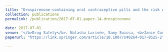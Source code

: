 ```yaml
---
title: "Drospirenone-containing oral contraceptive pills and the risk of venous thromboembolism: an assessment of risk in first-time users and restarters"
collection: publications
permalink: /publication/2017-07-01-paper-14-drospirenone
 
date: 2017-07-01
venue: '</b>Drug Safety</b>. Natasha Larivée, Samy Suissa, <b>Janie Coulombe</b>, Vicky Tagalakis, Kristian B Filion'
paperurl: "https://link.springer.com/article/10.1007/s40264-017-0525-2"
 
---
```

